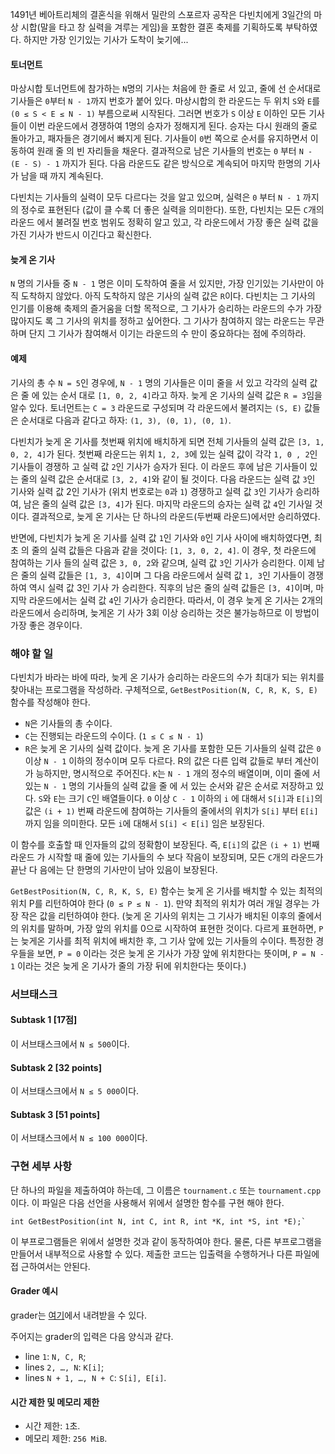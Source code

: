 1491년 베아트리체의 결혼식을 위해서 밀란의 스포르자 공작은 다빈치에게 3일간의 마상 시합(말을 타고 창 실력을 겨루는 게임)을 포함한 결혼 축제를 기획하도록 부탁하였다. 하지만 가장 인기있는 기사가 도착이 늦기에...

#### 토너먼트

마상시합 토너먼트에 참가하는 `N`명의 기사는 처음에 한 줄로 서 있고, 줄에 선 순서대로 기사들은 `0`부터 `N - 1`까지 번호가 붙어 있다. 마상시합의 한 라운드는 두 위치 `S`와 `E`를 `(0 ≤ S < E ≤ N - 1)` 부름으로써 시작된다. 그러면 번호가 `S` 이상 `E` 이하인 모든 기사들이 이번 라운드에서 경쟁하여 1명의 승자가 정해지게 된다. 승자는 다시 원래의 줄로 돌아가고, 패자들은 경기에서 빠지게 된다. 기사들이 `0`번 쪽으로 순서를 유지하면서 이동하여 원래 줄 의 빈 자리들을 채운다. 결과적으로 남은 기사들의 번호는 `0` 부터 `N - (E - S) - 1` 까지가 된다. 다음 라운드도 같은 방식으로 계속되어 마지막 한명의 기사가 남을 때 까지 계속된다. 

다빈치는 기사들의 실력이 모두 다르다는 것을 알고 있으며, 실력은 `0` 부터 `N - 1` 까지의 정수로 표현된다 (값이 클 수록 더 좋은 실력을 의미한다). 또한, 다빈치는 모든 `C`개의 라운드 에서 불려질 번호 범위도 정확히 알고 있고, 각 라운드에서 가장 좋은 실력 값을 가진 기사가 반드시 이긴다고 확신한다.

#### 늦게 온 기사

`N` 명의 기사들 중 `N - 1` 명은 이미 도착하여 줄을 서 있지만, 가장 인기있는 기사만이 아직 도착하지 않았다. 아직 도착하지 않은 기사의 실력 값은 `R`이다. 다빈치는 그 기사의 인기를 이용해 축제의 즐거움을 더할 목적으로, 그 기사가 승리하는 라운드의 수가 가장 많아지도 록 그 기사의 위치를 정하고 싶어한다. 그 기사가 참여하지 않는 라운드는 무관하며 단지 그 기사가 참여해서 이기는 라운드의 수 만이 중요하다는 점에 주의하라.

#### 예제

기사의 총 수 `N = 5`인 경우에, `N - 1` 명의 기사들은 이미 줄을 서 있고 각각의 실력 값은 줄 에 있는 순서 대로 `[1, 0, 2, 4]`라고 하자. 늦게 온 기사의 실력 값은 `R = 3`임을 알수 있다. 토너먼트는 `C = 3` 라운드로 구성되며 각 라운드에서 불려지는 `(S, E)` 값들은 순서대로 다음과 같다고 하자: `(1, 3), (0, 1), (0, 1)`.

다빈치가 늦게 온 기사를 첫번째 위치에 배치하게 되면 전체 기사들의 실력 값은 `[3, 1, 0, 2, 4]`가 된다. 첫번째 라운드는 위치 `1, 2, 3`에 있는 실력 값이 각각 `1, 0 , 2`인 기사들이 경쟁하 고 실력 값 `2`인 기사가 승자가 된다. 이 라운드 후에 남은 기사들이 있는 줄의 실력 값은 순서대로 `[3, 2, 4]`와 같이 될 것이다. 다음 라운드는 실력 값 `3`인 기사와 실력 값 2인 기사가 (위치 번호로는 `0`과 `1`) 경쟁하고 실력 값 `3`인 기사가 승리하여, 남은 줄의 실력 값은 `[3, 4]`가 된다. 마지막 라운드의 승자는 실력 값 `4`인 기사일 것이다. 결과적으로, 늦게 온 기사는 단 하나의 라운드(두번째 라운드)에서만 승리하였다.

반면에, 다빈치가 늦게 온 기사를 실력 값 `1`인 기사와 `0`인 기사 사이에 배치하였다면, 최초 의 줄의 실력 값들은 다음과 같을 것이다: `[1, 3, 0, 2, 4]`. 이 경우, 첫 라운드에 참여하는 기사 들의 실력 값은 `3, 0, 2`와 같으며, 실력 값 `3`인 기사가 승리한다. 이제 남은 줄의 실력 값들은 `[1, 3, 4]`이며 그 다음 라운드에서 실력 값 `1, 3`인 기사들이 경쟁하여 역시 실력 값 3인 기사 가 승리한다. 직후의 남은 줄의 실력 값들은 `[3, 4]`이며, 마지막 라운드에서는 실력 값 `4`인 기사가 승리한다. 따라서, 이 경우 늦게 온 기사는 2개의 라운드에서 승리하며, 늦게온 기 사가 3회 이상 승리하는 것은 불가능하므로 이 방법이 가장 좋은 경우이다.

### 해야 할 일

다빈치가 바라는 바에 따라, 늦게 온 기사가 승리하는 라운드의 수가 최대가 되는 위치를 찾아내는 프로그램을 작성하라. 구체적으로, `GetBestPosition(N, C, R, K, S, E)` 함수를 작성해야 한다.

* `N`은 기사들의 총 수이다.
* `C`는 진행되는 라운드의 수이다. (`1 ≤ C ≤ N - 1`)
* `R`은 늦게 온 기사의 실력 값이다. 늦게 온 기사를 포함한 모든 기사들의 실력 값은 `0` 이상 `N - 1` 이하의 정수이며 모두 다르다. R의 값은 다른 입력 값들로 부터 계산이 가 능하지만, 명시적으로 주어진다. `K`는 `N - 1` 개의 정수의 배열이며, 이미 줄에 서 있는 `N - 1` 명의 기사들의 실력 값을 줄 에 서 있는 순서와 같은 순서로 저장하고 있다. `S`와 `E`는 크기 `C`인 배열들이다. `0` 이상 `C - 1` 이하의 `i` 에 대해서 `S[i]`과 `E[i]`의 값은 `(i + 1)` 번째 라운드에 참여하는 기사들의 줄에서의 위치가 `S[i]` 부터 `E[i]` 까지 임을 의미한다. 모든 `i`에 대해서 `S[i] < E[i]` 임은 보장된다.

이 함수를 호출할 때 인자들의 값의 정확함이 보장된다. 즉, `E[i]`의 값은 `(i + 1)` 번째 라운드 가 시작할 때 줄에 있는 기사들의 수 보다 작음이 보장되며, 모든 `C`개의 라운드가 끝난 다 음에는 단 한명의 기사만이 남아 있음이 보장된다.

`GetBestPosition(N, C, R, K, S, E)` 함수는 늦게 온 기사를 배치할 수 있는 최적의 위치 P를 리턴하여야 한다 (`0 ≤ P ≤ N - 1`). 만약 최적의 위치가 여러 개일 경우는 가장 작은 값을 리턴하여야 한다. (늦게 온 기사의 위치는 그 기사가 배치된 이후의 줄에서의 위치를 말하며, 가장 앞의 위치를 0으로 시작하여 표현한 것이다. 다르게 표현하면, `P`는 늦게온 기사를 최적 위치에 배치한 후, 그 기사 앞에 있는 기사들의 수이다. 특정한 경우들을 보면, `P = 0` 이라는 것은 늦게 온 기사가 가장 앞에 위치한다는 뜻이며, `P = N - 1` 이라는 것은 늦게 온 기사가 줄의 가장 뒤에 위치한다는 뜻이다.)

### 서브태스크

#### Subtask 1 [17점]

이 서브태스크에서 `N ≤ 500`이다.

#### Subtask 2 [32 points]

이 서브태스크에서 `N ≤ 5 000`이다.

#### Subtask 3 [51 points]

이 서브태스크에서 `N ≤ 100 000`이다.

### 구현 세부 사항

단 하나의 파일을 제출하여야 하는데, 그 이름은 `tournament.c` 또는 `tournament.cpp`이다. 이 파일은 다음 선언을 사용해서 위에서 설명한 함수를 구현 해야 한다.

```
int GetBestPosition(int N, int C, int R, int *K, int *S, int *E);`
```

이 부프로그램들은 위에서 설명한 것과 같이 동작하여야 한다. 물론, 다른 부프로그램을 만들어서 내부적으로 사용할 수 있다. 제출한 코드는 입출력을 수행하거나 다른 파일에 접 근하여서는 안된다.

#### Grader 예시

grader는 [여기](https://s3.ap-northeast-2.amazonaws.com/oj.uz/old/IOI12_tournament/env.zip)에서 내려받을 수 있다.

주어지는 grader의 입력은 다음 양식과 같다.

* line `1`: `N, C, R`;
* lines `2, …, N`: `K[i]`;
* lines `N + 1, …, N + C`: `S[i], E[i]`.

#### 시간 제한 및 메모리 제한

* 시간 제한: `1`초.
* 메모리 제한: `256 MiB`.
